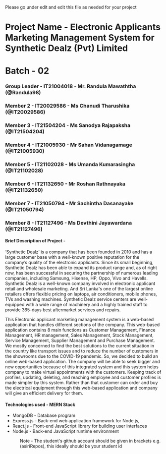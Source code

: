 Please go under edit and edit this file as needed for your project

# Project Name - Electronic Applicants Marketing Management System for Synthetic Dealz (Pvt) Limited
# Batch - 02

### Group Leader - IT21004018 - Mr. Randula Mawaththa (@Randula98)
### Member 2 - IT20029586 - Ms Chanudi Tharushika (@IT20029586)
### Member 3 - IT21504204 - Ms Sanodya Rajapaksha (@IT21504204)
### Member 4 - IT21005930 - Mr Sahan Vidanagamage (@IT21005930)
### Member 5 - IT21102028 - Ms Umanda Kumarasingha (@IT21102028)
### Member 6 - IT21132650 - Mr Roshan Rathnayaka (@IT21132650)
### Member 7 - IT21050794 - Mr Sachintha Dasanayake (@IT21050794)
### Member 8 - IT21127496 - Ms Devthini Jayawardana (@IT21127496)

#### Brief Description of Project - 
<P>
‘Synthetic Dealz’ is a company that has been founded in 2010 and has a large customer base with
a well-known positive reputation for the company’s quality of the electronic applicants.
Since its small beginning, Synthetic Dealz has been able to expand its product range and, as of
right now, has been successful in securing the partnership of numerous leading companies,
including Samsung, Hisense, HP, Oppo, Vivo and Havells. Synthetic Dealz is a well-known
company involved in electronic applicant retail and wholesale marketing. And Sri Lanka's one of
the largest online retailers offers flexible pricing on laptops, air conditioners, mobile phones, TVs
and washing machines. Synthetic Dealz service centers are well-equipped with a wide range of
machinery and a highly trained staff to provide 365-days best aftermarket services and repairs.

<br>

This Electronic applicant marketing management system is a web-based application that handles
different sections of the company. This web-based application contains 8 main functions as
Customer Management, Finance Management, HR management, Sales Management, Stock
Management, Service Management, Supplier Management and Purchase Management.
We mostly concerned to find the best solutions to the current situation in the country like
transport issues and to reduce the number of customers in the showrooms due to the COVID-19
pandemic. So, we decided to build an online web-based application. The company will be able to
seek bigger and new opportunities because of this integrated system and this system helps
company to make virtual appointments with the customers. Keeping track of profiles, updating,
deleting, and reaching employee and customer profiles is made simpler by this system. Rather
than that customer can order and buy the electrical equipment through this web-based application
and company will give an efficient delivery for them.
</P>

#### Technologies used - MERN Stack
<ul>
<li>MongoDB - Database program</li>
<li>Express.js - Back-end web application framework for Node.js,</li>
<li>React.js - Front-end JavaScript library for building user interfaces</li>
<li>Node.js - Back-end JavaScript runtime environment</li>
<ul>

Note - The student's github account should be given in brackets e.g. (asiriRepos), this ideally should be your student id 

